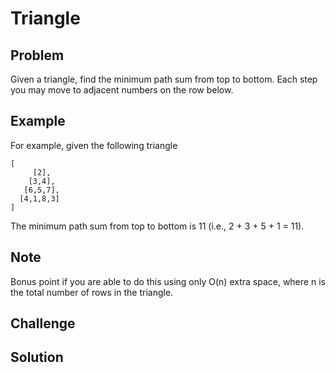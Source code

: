 Triangle
===


Problem
-------

Given a triangle, find the minimum path sum from top to bottom. Each step you may move to adjacent numbers on the row below.


Example
-------

For example, given the following triangle

    [
         [2],
        [3,4],
       [6,5,7],
      [4,1,8,3]
    ]
    
The minimum path sum from top to bottom is 11 (i.e., 2 + 3 + 5 + 1 = 11).

Note
---------

Bonus point if you are able to do this using only O(n) extra space, where n is the total number of rows in the triangle.

Challenge
---------

Solution
--------
